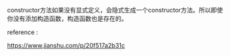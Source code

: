 
constructor方法如果没有显式定义，会隐式生成一个constructor方法。所以即使你没有添加构造函数，构造函数也是存在的。

reference : 

https://www.jianshu.com/p/20f517a2b31c
